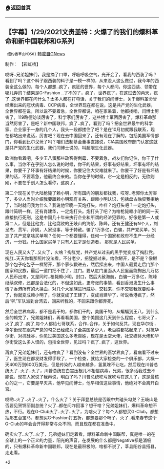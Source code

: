 ###  [:house:返回首頁](https://github.com/ourhimalayas/txt)
---

## 【字幕】1/29/2021文贵盖特：火爆了的我们的爆料革命和新中国联邦和G系列
` 纽约香草山MOS01` [轉載自GNews](https://gnews.org/zh-hans/845373/)

制作： 【彩虹桥】

哎呀..兄弟姐妹们，我是摘了口罩，呼吸呼吸空气，光开会了，看我的西装了吗？看到了吗？这个料子跟西装的料子是一模一样的，从来没人这么做过，我今年的西装全这么做的，每个人都想..疯了，疯狂的世界，每个人都问，你这西装、领带在哪儿弄的？结果是G-Fashion ..了不的了，疯了，世界疯了，在这过去的两天，疯了..这世界都在问什么？太多人都在打电话，关于我们的闫博士，关于爆料革命曾经爆出来的冠状病毒、CCP病毒，全世界现在都在说，这是共产党的生化武器，全世界都在说，所以说不要着急，全世界都说，咱在家呆着，他都找咱，闫博士厉害了，119路德访谈厉害了，科学家们厉害了，这些博士军团厉害了，爆料革命那当然厉害了，是吧？新中国联邦，疯了..疯了，看到了吗？把全世界最牛的科学家、企业家于一身的几个人，我头一段都搂住了吧？是在10月初就跟我联系，现在都站出来说话，厉害吧？现在去中国回来了，还有现在了解的，包括美国军情部门，你看到比尔戈茨了吗？咱们法制基金董事直接说，CIA美国政府部门认定这就是共产党的生化武器，我们闫博士说的，叫超限生化武器。

欧洲你看着吧，多少王八蛋那些政客得倒霉，不要着急，战友们你记住，你干了什么事，当你不在乎别人怎么说的时候，你干的结果，好事有好结果，坏事有坏的结果，你要干了坏事有好结果的时候，你要记住大灾难就来了。你要干了好是有坏结果的话，不要着急，他最终会来的。当你在乎的时候，它一定是相反的，无欲则刚，不要在乎别人怎么看你，这疯了。

第二个现在关于大陆枪毙了赖小明，所有国内的朋友都找我，哎呀..老郭你太厉害了，多少人当时介绍我要跟赖小明观有关系，跟赖小明认识，包括盘古融资我拒绝了，当时就问我为什么？我说他早晚一天炮打头，咋样？炮打头吧？一定炮打头，跟叶简明一样，还有肖建华，一定炮打头。炮打头了吧？为啥枪毙赖小明的同一天直接执行死刑，这是中国几十年来执行企业和所谓的经济犯罪的，好像是第一人或第二人，但是比他贪、比他腐败的王岐山的海航、陈峰。还有王健还有N个人，刘呈杰、贯军、孙姚，人家没事，等于特赦。骗了1万多亿，白骗，共产党买单，别忘了共产党拿啥买单啊？任何一个都要懂得，任何一个国家和政府不生产一分经济，一分钱。什么国家买单？只有人民才是创造者， 那就是人民买单。

现在人民又火了..又火了，火啥？掏肛党，共产党从过去的黑手党变成了掏肛党。掏肛..天天你看那照片没法看，不分老少，把腚掘过来，给你掰开，是不是？像掰那个包子吃包子一样掰开，那个家伙戳进去，然后探出来，中国人最爱走后门那个国家和民族，最后一道门把不住了，肛门。要从肛门里面从人民里面能掏出几万亿人民币出来，又是同时..枪毙赖小明，封口，然后大赦海航，白骗一万多亿，陈峰继续双修，还都是合法化的，不但这如此，更夸张的事情，看到香港发生什么事情？香港所有的大换血，对几个大家族进行威胁，交钱来，你不交钱我就要动手了，你就变成赖小明了，你就变成了王建了，变成肖建华了，听说香港疯了，然后“叭”军队派到台湾去，回来听我的，不回来跟你都弄死。

然后全世界病毒，都不是我干的，都你们干的，美国干的，从蝙蝠到王八，到什么全的赖完了，兄弟姐妹们，再看看美国，整个美国这几天到什么程度，七哥火了..火了,疯了..疯了,每个人都给七哥联系，合作..合作，关于如何反共，现在华尔街..华尔街现在跟共产党的勾兑已经成为了全美国多少人，老百姓都站起来了，对抗华尔街，对抗硅谷，你见过美国这么多老百姓，现在是太空大佬，社交媒体大佬和华尔街受这么多人恨的，包括全世界，见过吗？疯了..疯了，这世界。

再疯了兄弟姐妹们，还有啥疯了？看到没有？全世界的医学界疯了，看病看不过来了，医生现在都发财发得手软了，一个检查，就给大家检查的一个俱乐部，大概一天400万到600万美元，但是传染的人越来越多，氢氯喹不让吃，然后现在川普总统火了..火了..火了，川普总统在白宫压根儿不相信病毒，兄弟，很多话我过去不能说，现在人家说了我再说，明白了吗？川普总统吃亏就吃亏在这儿了，这是最核心的之一，它要是早灭共，他早见闫博士，他早相信这些事情，他绝对不会离开白宫。

哎哟..火了..火了..火了，什么火了？关于拜登总统是否跟中共磕头勾兑？王岐山是否要见贺锦丽副总统？火了..都在问咋回事？想干啥？兄弟姐妹们，爆料革命想不热，不行。现在G-Club火了..火了..火了，为啥火了？每个人都想买G-Club，都想抽那五台宝马，都想买G-Fashion打五折，都想要那个哨子，火了..看来春节这个G-Club的年会会开得非常与众不同，而且现在都在准备中。

确实火了..火了..火了，兄弟姐妹们走着看，爆料革命新中国联帮，真是唯一的在全球上的一个正义的力量，阳光的声音，在发展的什么都是Negative都是消极的，只有爆料革命新中国联邦，现在是最积极的，啥都不说了，莘县阳谷县搭县，走走看。

+2
